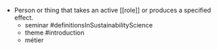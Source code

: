 - Person or thing that takes an active [[role]] or produces a specified effect.
	- seminar #definitionsInSustainabilityScience
	- theme #introduction
	- métier